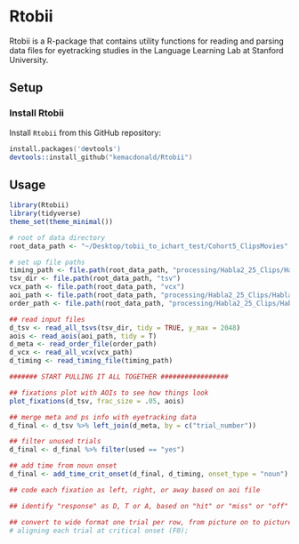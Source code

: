 # Rtobii
Rtobii is a R-package that contains utility functions for
reading and parsing data files for eyetracking studies in
the Language Learning Lab at Stanford University.

## Setup

### Install Rtobii
Install `Rtobii` from this GitHub repository:

```S
install.packages('devtools')
devtools::install_github("kemacdonald/Rtobii")
```

## Usage 

```r
library(Rtobii)
library(tidyverse)
theme_set(theme_minimal())

# root of data directory
root_data_path <- "~/Desktop/tobii_to_ichart_test/Cohort5_ClipsMovies"

# set up file paths
timing_path <- file.path(root_data_path, "processing/Habla2_25_Clips/Habla2_25_Clips_timing.txt")
tsv_dir <- file.path(root_data_path, "tsv")
vcx_path <- file.path(root_data_path, "vcx")
aoi_path <- file.path(root_data_path, "processing/Habla2_25_Clips/Habla2_25_Clips_aoi.txt")
order_path <- file.path(root_data_path, "processing/Habla2_25_Clips/Habla2_25_Clips_order.txt")

## read input files
d_tsv <- read_all_tsvs(tsv_dir, tidy = TRUE, y_max = 2048)
aois <- read_aois(aoi_path, tidy = T)
d_meta <- read_order_file(order_path)
d_vcx <- read_all_vcx(vcx_path)
d_timing <- read_timing_file(timing_path)

####### START PULLING IT ALL TOGETHER #################

## fixations plot with AOIs to see how things look
plot_fixations(d_tsv, frac_size = .05, aois)

## merge meta and ps info with eyetracking data
d_final <- d_tsv %>% left_join(d_meta, by = c("trial_number"))

## filter unused trials
d_final <- d_final %>% filter(used == "yes")

## add time from noun onset
d_final <- add_time_crit_onset(d_final, d_timing, onset_type = "noun")

## code each fixation as left, right, or away based on aoi file

## identify "response" as D, T or A, based on "hit" or "miss" or "off" at F0;

## convert to wide format one trial per row, from picture on to picture off,
# aligning each trial at critical onset (F0);
```
